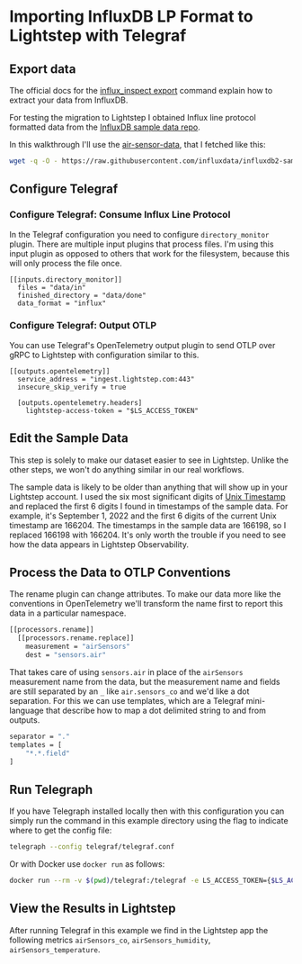 # Importing InfluxDB LP Format to Lightstep with Telegraf

## Export data

The official docs for the [influx_inspect export](https://docs.influxdata.com/influxdb/v1.8/tools/influx_inspect/#export) command explain how to extract your data from InfluxDB. 

For testing the migration to Lightstep I obtained Influx line protocol formatted data from the [InfluxDB sample data repo](https://github.com/influxdata/influxdb2-sample-data). 

In this walkthrough I'll use the [air-sensor-data](https://github.com/influxdata/influxdb2-sample-data/tree/master/air-sensor-data), that I fetched like this:

```bash
wget -q -O - https://raw.githubusercontent.com/influxdata/influxdb2-sample-data/master/air-sensor-data/air-sensor-data.lp > data/in/air-sensor-data.lp
```

## Configure Telegraf

### Configure Telegraf: Consume Influx Line Protocol 

In the Telegraf configuration you need to configure `directory_monitor` plugin. There are multiple input plugins that process files. I'm using this input plugin as opposed to others that work for the filesystem, because this will only process the file once.

```
[[inputs.directory_monitor]]
  files = "data/in"
  finished_directory = "data/done"
  data_format = "influx"
```

### Configure Telegraf: Output OTLP

You can use Telegraf's OpenTelemetry output plugin to send OTLP over gRPC to Lightstep with configuration similar to this.

```
[[outputs.opentelemetry]]
  service_address = "ingest.lightstep.com:443"
  insecure_skip_verify = true

  [outputs.opentelemetry.headers]
    lightstep-access-token = "$LS_ACCESS_TOKEN"
```
## Edit the Sample Data

This step is solely to make our dataset easier to see in Lightstep. Unlike the other steps, we won't do anything similar in our real workflows.

The sample data is likely to be older than anything that will show up in your Lightstep account. I used the six most significant digits of [Unix Timestamp](https://www.unixtimestamp.com/) and replaced the first 6 digits I found in timestamps of the sample data. For example, it's September 1, 2022 and the first 6 digits of the current Unix timestamp are 166204. The timestamps in the sample data are 166198, so I replaced 166198 with 166204. It's only worth the trouble if you need
to see how the data appears in Lightstep Observability.

## Process the Data to OTLP Conventions 

The rename plugin can change attributes. To make our data more like the conventions in OpenTelemetry we'll transform the name first to report this data in a particular namespace. 

```bash
[[processors.rename]]
  [[processors.rename.replace]]
    measurement = "airSensors"
    dest = "sensors.air"
```

That takes care of using `sensors.air` in place of the `airSensors` measurement name from the data, but the measurement name and fields are still separated by an `_` like `air.sensors_co` and we'd like a dot separation. For this we can use templates, which are a Telegraf mini-language that describe how to map a dot delimited string to and from outputs. 

```bash
separator = "."
templates = [
    "*.*.field"
]
```

## Run Telegraph

If you have Telegraph installed locally then with this configuration you can simply run the command in this example directory using the flag to indicate where to get the config file:

```bash
telegraph --config telegraf/telegraf.conf
```

Or with Docker use `docker run` as follows:

```bash
docker run --rm -v $(pwd)/telegraf:/telegraf -e LS_ACCESS_TOKEN={$LS_ACCESS_TOKEN} telegraf --config /telegraf/telegraf.conf 
```

## View the Results in Lightstep

After running Telegraf in this example we find in the Lightstep app the following metrics `airSensors_co`, `airSensors_humidity`, `airSensors_temperature`.

